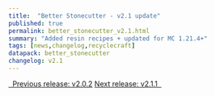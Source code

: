 ```yaml
---
title:  "Better Stonecutter - v2.1 update"
published: true
permalink: better_stonecutter_v2.1.html
summary: "Added resin recipes + updated for MC 1.21.4+"
tags: [news,changelog,recyclecraft]
datapack: better_stonecutter
changelog: v2.1
---
```


<div class="btn-group">
    <a href="better_stonecutter_v2.0.2.html" role="button" class="btn btn-primary"><i class="fa fa-caret-left"></i>&nbsp; Previous release: v2.0.2</a>
    <a href="better_stonecutter_v2.1.1.html" role="button" class="btn btn-primary">Next release: v2.1.1 &nbsp;<i class="fa fa-caret-right"></i></a>
</div>